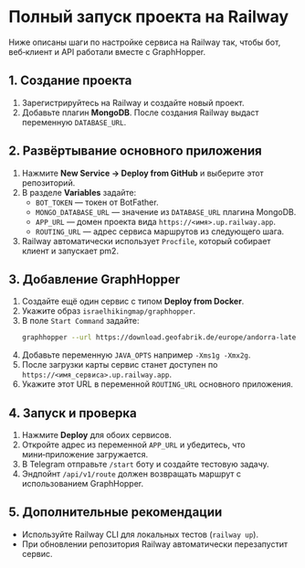 <!-- Назначение файла: пошаговая инструкция по развертыванию всего проекта на Railway. -->

# Полный запуск проекта на Railway

Ниже описаны шаги по настройке сервиса на Railway так, чтобы бот, веб‑клиент и API работали вместе с GraphHopper.

## 1. Создание проекта
1. Зарегистрируйтесь на Railway и создайте новый проект.
2. Добавьте плагин **MongoDB**. После создания Railway выдаст переменную `DATABASE_URL`.

## 2. Развёртывание основного приложения
1. Нажмите **New Service → Deploy from GitHub** и выберите этот репозиторий.
2. В разделе **Variables** задайте:
   - `BOT_TOKEN` — токен от BotFather.
   - `MONGO_DATABASE_URL` — значение из `DATABASE_URL` плагина MongoDB.
   - `APP_URL` — домен проекта вида `https://<имя>.up.railway.app`.
   - `ROUTING_URL` — адрес сервиса маршрутов из следующего шага.
3. Railway автоматически использует `Procfile`, который собирает клиент и запускает pm2.

## 3. Добавление GraphHopper
1. Создайте ещё один сервис с типом **Deploy from Docker**.
2. Укажите образ `israelhikingmap/graphhopper`.
3. В поле `Start Command` задайте:
   ```bash
   graphhopper --url https://download.geofabrik.de/europe/andorra-latest.osm.pbf --host 0.0.0.0
   ```
4. Добавьте переменную `JAVA_OPTS` например `-Xms1g -Xmx2g`.
5. После загрузки карты сервис станет доступен по `https://<имя_сервиса>.up.railway.app`.
6. Укажите этот URL в переменной `ROUTING_URL` основного приложения.

## 4. Запуск и проверка
1. Нажмите **Deploy** для обоих сервисов.
2. Откройте адрес из переменной `APP_URL` и убедитесь, что мини‑приложение загружается.
3. В Telegram отправьте `/start` боту и создайте тестовую задачу.
4. Эндпойнт `/api/v1/route` должен возвращать маршрут с использованием GraphHopper.

## 5. Дополнительные рекомендации
- Используйте Railway CLI для локальных тестов (`railway up`).
- При обновлении репозитория Railway автоматически перезапустит сервис.

